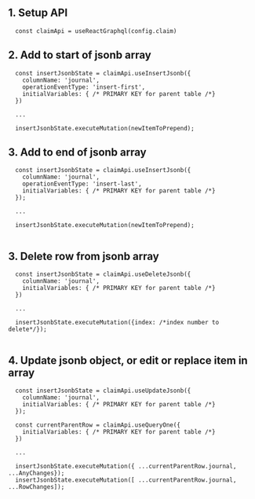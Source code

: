 ## 1. Setup API

```
  const claimApi = useReactGraphql(config.claim)
```

## 2. Add to start of jsonb array

```
  const insertJsonbState = claimApi.useInsertJsonb({
    columnName: 'journal',
    operationEventType: 'insert-first',
    initialVariables: { /* PRIMARY KEY for parent table /*}
  })

  ...

  insertJsonbState.executeMutation(newItemToPrepend);

```

## 3. Add to end of jsonb array

```
  const insertJsonbState = claimApi.useInsertJsonb({
    columnName: 'journal',
    operationEventType: 'insert-last',
    initialVariables: { /* PRIMARY KEY for parent table /*}
  });

  ...

  insertJsonbState.executeMutation(newItemToPrepend);
  
```


## 3. Delete row from jsonb array

```
  const insertJsonbState = claimApi.useDeleteJsonb({
    columnName: 'journal',    
    initialVariables: { /* PRIMARY KEY for parent table /*}
  })

  ...

  insertJsonbState.executeMutation({index: /*index number to delete*/});
  
```


## 4. Update jsonb object, or edit or replace item in array

```
  const insertJsonbState = claimApi.useUpdateJsonb({
    columnName: 'journal',    
    initialVariables: { /* PRIMARY KEY for parent table /*}
  });

  const currentParentRow = claimApi.useQueryOne({    
    initialVariables: { /* PRIMARY KEY for parent table /*}
  })

  ...

  insertJsonbState.executeMutation({ ...currentParentRow.journal,  ...AnyChanges});
  insertJsonbState.executeMutation([ ...currentParentRow.journal,  ...RowChanges]);
  
```